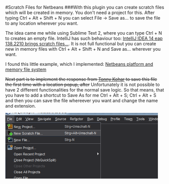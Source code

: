 #Scratch Files for Netbeans
###With this plugin you can create scratch files which will be created in memory. You don't need a project for this. After typing Ctrl + Alt + Shift + N you can select File -> Save as... to save the file to any location wherever you want.

The idea came me while using Sublime Text 2, where you can type Ctrl + N to creates an empty file. IntelliJ has such behaviour too: <a href="http://blog.jetbrains.com/idea/2014/09/intellij-idea-14-eap-138-2210-brings-scratch-files-and-better-mercurial-integration/">IntelliJ IDEA 14 eap 138.2210 brings scratch files...</a>. 
It is not full functional but you can create new in memory files with Ctrl + Alt + Shift + N and Save as... wherever you want.

I found this little example, which I implemented: <a href="http://blogs.kiyut.com/tonny/2007/09/01/netbeans-platform-and-memory-file-system/">Netbeans platform and memory file system</a>

~~Next part is to implement the response from <a href="http://www.kiyut.com/">Tonny Kohar</a> to save this file the first time with a location popup, after~~
Unfortunately it is not possible to have 2 different functionalities for the 
normal save logic. So that means, that you have to add a shortcut to Save As 
for me Ctrl + Alt + S; Ctrl + Alt + S and then you can save the file whereever 
you want and change the name and extension.

![Alt text](/screenshots/NbScratchFile.png?raw=true)